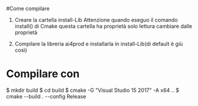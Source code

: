 #Come compilare
1) Creare la cartella install-Lib Attenzione quando eseguo il comando install() di Cmake questa cartella ha proprietà solo lettura 
cambiare dalle proprietà

2) Compilare la libreria ai4prod e installarla in install-Lib(di default è giù così)

# Compilare con

   $ mkdir build
   $ cd build
   $ cmake -G "Visual Studio 15 2017" -A x64 ..
   $ cmake --build . --config Release